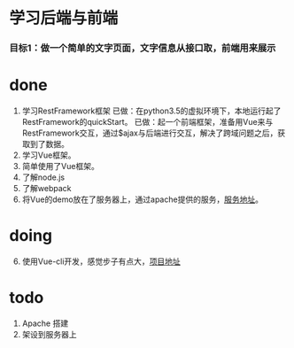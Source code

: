 # 学习后端与前端

### 目标1：做一个简单的文字页面，文字信息从接口取，前端用来展示

# done
1. 学习RestFramework框架
已做：在python3.5的虚拟环境下，本地运行起了RestFramework的quickStart。
已做：起一个前端框架，准备用Vue来与RestFramework交互，通过$ajax与后端进行交互，解决了跨域问题之后，获取到了数据。
2. 学习Vue框架。
3. 简单使用了Vue框架。
4. 了解node.js
5. 了解webpack
6. 将Vue的demo放在了服务器上，通过apache提供的服务，[服务地址](http://107.182.186.4/index.html)。
# doing
6. 使用Vue-cli开发，感觉步子有点大，[项目地址](https://github.com/jokerYellow/LearningVue.git)

# todo
1. Apache 搭建
2. 架设到服务器上
